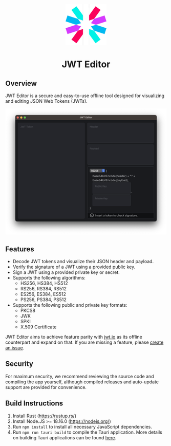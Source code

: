<div align="center">
  <img src="https://github.com/davidreis97/jwt-editor/blob/master/src-tauri/icons/128x128.png?raw=true" alt="JWT logo" />
  <h1>JWT Editor</h1>
</div>

## Overview

JWT Editor is a secure and easy-to-use offline tool designed for visualizing and editing JSON Web Tokens (JWTs).

<div align="center">
  <img src="https://github.com/davidreis97/jwt-editor/blob/master/assets/screenshot.png?raw=true" alt="Application screenshot" />
</div>

## Features

- Decode JWT tokens and visualize their JSON header and payload.
- Verify the signature of a JWT using a provided public key.
- Sign a JWT using a provided private key or secret.
- Supports the following algorithms:
  - HS256, HS384, HS512
  - RS256, RS384, RS512
  - ES256, ES384, ES512
  - PS256, PS384, PS512
- Supports the following public and private key formats:
  - PKCS8
  - JWK
  - SPKI
  - X.509 Certificate

JWT Editor aims to achieve feature parity with [jwt.io](https://jwt.io) as its offline counterpart and expand on that. If you are missing a feature, please [create an issue](https://github.com/davidreis97/jwt-editor/issues/new).

## Security

For maximum security, we recommend reviewing the source code and compiling the app yourself, although compiled releases and auto-update support are provided for convenience.

## Build Instructions

1. Install Rust (https://rustup.rs/)
2. Install Node.JS >= 18.16.0 (https://nodejs.org/)
3. Run `npm install` to install all necessary JavaScript dependencies.
4. Run `npm run tauri build` to compile the Tauri application. More details on building Tauri applications can be found [here](https://tauri.app/v1/guides/building/).